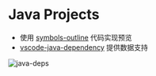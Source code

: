 # Java Projects

- 使用 [symbols-outline](https://github.com/simrat39/symbols-outline.nvim) 代码实现预览
- [vscode-java-dependency](https://github.com/Microsoft/vscode-java-dependency) 提供数据支持

![java-deps](https://javahello.github.io/dev/nvim-lean/images/java-deps.png)
